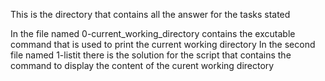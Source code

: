 This is the directory that contains all the answer for the tasks stated 

In the file named 0-current_working_directory contains the excutable command that is used to print the current working directory
In the second file named 1-listit there is the solution for the script that contains the command to display the content of the curent working directory
